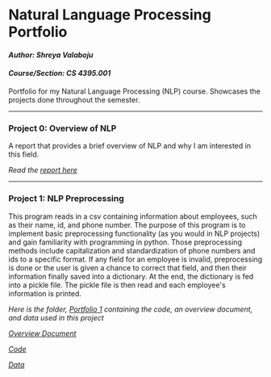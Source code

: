 # Natural Language Processing Portfolio

#### *Author: Shreya Valaboju*
#### *Course/Section: CS 4395.001*


Portfolio for my Natural Language Processing (NLP) course. Showcases the projects done throughout the semester.

--------------------------------------------------------------------------------
### Project 0: Overview of NLP
A report that provides a brief overview of NLP and why I am interested in this field. 


*Read the [report here](Overview_of_NLP.pdf)*

--------------------------------------------------------------------------------
### Project 1: NLP Preprocessing
This program reads in a csv containing information about employees, such as their name, id, and phone number.
The purpose of this program is to implement basic preprocessing functionality (as you would in NLP projects) and gain familiarity with programming in python. Those preprocessing methods include capitalization and standardization of phone numbers and ids to a specific format. If any field for an employee is invalid, preprocessing is done or the user is given a chance to correct that field, and then their information finally saved into a dictionary. At the end, the dictionary is fed into a pickle file. The pickle file is then read and each employee's information is printed.

*Here is the folder, [Portfolio 1](Portfolio1) containing the code, an overview document, and data used in this project*

*[Overview Document](Portfolio1/overview_portfolio1.txt)*

*[Code](Portfolio1/main.py)*

*[Data](Portfolio1/data/data.csv)*